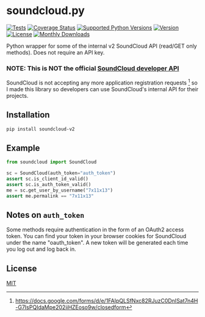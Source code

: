 # soundcloud.py

[![Tests](https://github.com/7x11x13/soundcloud.py/actions/workflows/ci.yml/badge.svg)](https://github.com/7x11x13/soundcloud.py/actions/workflows/ci.yml)
[![Coverage Status](https://coveralls.io/repos/github/7x11x13/soundcloud.py/badge.svg?branch=main)](https://coveralls.io/github/7x11x13/soundcloud.py?branch=main)
[![Supported Python Versions](https://img.shields.io/badge/python-3.7%2C%203.8%2C%203.9%2C%203.10%2C%203.11%2C%203.12-blue.svg)](https://pypi.org/project/soundcloud-v2/)
[![Version](https://img.shields.io/pypi/v/soundcloud-v2.svg)](https://pypi.org/project/soundcloud-v2/)
[![License](https://img.shields.io/pypi/l/soundcloud-v2.svg)](https://pypi.org/project/soundcloud-v2/)
[![Monthly Downloads](https://pepy.tech/badge/soundcloud-v2/month)](https://pepy.tech/project/soundcloud-v2)

Python wrapper for some of the internal v2 SoundCloud API (read/GET only methods). Does not require an API key.

### NOTE: This is NOT the official [SoundCloud developer API](https://developers.soundcloud.com/docs/api/guide)

SoundCloud is not accepting any more application registration requests [^1] so
I made this library so developers can use SoundCloud's internal API for their projects.


[^1]: https://docs.google.com/forms/d/e/1FAIpQLSfNxc82RJuzC0DnISat7n4H-G7IsPQIdaMpe202iiHZEoso9w/closedform

## Installation

```bash
pip install soundcloud-v2
```

## Example

```python
from soundcloud import SoundCloud

sc = SoundCloud(auth_token="auth_token")
assert sc.is_client_id_valid()
assert sc.is_auth_token_valid()
me = sc.get_user_by_username("7x11x13")
assert me.permalink == "7x11x13"
```

## Notes on `auth_token`
Some methods require authentication in the form of an OAuth2 access token.
You can find your token in your browser cookies for SoundCloud under the name "oauth_token".
A new token will be generated each time you log out and log back in.

## License
[MIT](https://choosealicense.com/licenses/mit/)

